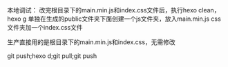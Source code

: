 本地调试：
改完根目录下的main.min.js和index.css文件后，执行hexo clean，hexo g
单独在生成的public文件夹下面创建一个js文件夹，放入main.min.js
css文件夹加一个index.css文件

生产直接用的是根目录下的main.min.js和index.css，无需修改

git push;hexo d;git pull;git push